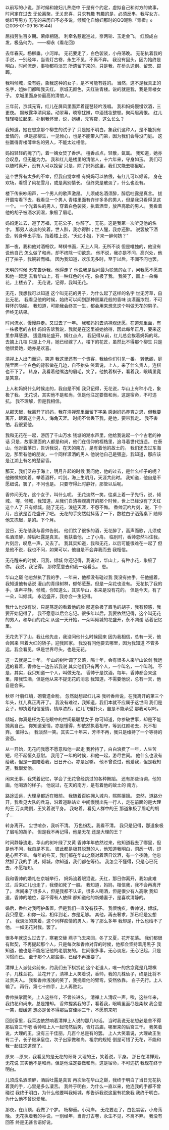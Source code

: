 以前写的小说，那时候和媳妇儿热恋中
于是有个约定，虚拟自己和对方的故事，时间定在过去
无论离聚，无关悲喜，只求有趣
有趣的是，必须反串，我写女方，媳妇写男方
无花的来历自不必多说，倾城化自媳妇那时的QQ昵称『青橙』`o`
(2006-01-09 16:16:44)

屈指劳生百岁期。荣瘁相随。
利牵名惹逡巡过，奈两轮、玉走金飞。
红颜成白发，极品何为。
——柳永《看花回》

去年春天。杨柳垂。小河岸。
无花要走了，白色袈裟，小舟荡晚。
无花执着我的手说，一别经年，当青灯古卷，永生不见，不离不弃。
我没有回头，因为始终是明白，时间流走，事物都将淡忘
所遗留下来的，只是我，在桥头送别、留恋、踯躅。

我叫倾城，没有姓，象我这种的女子，是不可能有姓的。
当然，这不是我真正的名字，姐妹们都叫我夭红。
京城无颜色，夭红驻青楼。说的就是我，我是青楼女子。
京城里面身价最高的清倌人。

三年前，京城元宵，红儿在屏风里面弄着琵琶轻吟浅唱。
我和妈妈慢慢饮酒，三更夜。
飘散露华清风紧。动翠幕，晓寒犹嫩，中酒残妆整顿。聚两眉离恨。
红儿轻轻啜泣起来，扑到我怀里，说，姐姐，元宵夜，这么长么？

我知道，她在想念那个柳生的试子了
只是她不明白，象我们这种人，是不能拥有爱情的，
纵是那柳生，一见倾心，也是不能带入门第，因为我们会辱没门庭。
这些赢得青楼薄幸名的男人，不能太过相信。

妈妈轻轻的掩了门，着一婢女焚了香炉。
檀香点点，轻散，氤氲。
我知道，她亦会叹息，但无能为力。
我和红儿是楼里的清倌人，十六年来，守身如玉。
我们可以随时离开，没有人可以挽留
只是，除了妈妈这里，我们又能去哪里呢。

这个世界有太多的不幸，但我自觉幸福
有妈妈可以依偎，有红儿可以倾诉。
身在欢场，看惯了风花雪月，或是离别情长。
但终究是散淡了，什么也没有。

楼下传来吵闹声，一个男人的歌声激昂。
儿须成名酒须醉，醉后吐露是真言。
拔开窗帘看下去，我看见一个男人
青楼里面有许许多多的男人，但是我只看得见这一个。
一个光着头的男人，穿着白色袈裟，执着酒壶，放声高歌的男人。
我看着他的胡子被酒水润湿，象极了眉毛。

妈妈走过去，道了万福，无花公子，你醉了。
无花。这是我第一次听见他的名字。
那男人淡淡的笑着，世人醉，我亦得醉；世人醒，我亦还醉。
说罢放下酒壶，转身伸出手指，指着楼上说，“夭红小姐，下来一醉何妨？”

那一夜，我和他对酒畅饮，琴棋书画，天上人间，无所不谈
但是唯独的，他没有说他自己
怎么做了和尚，却不摈除一切欲念。
他不说，我亦是不问，高兴处，他打了拍子，我婉转而唱。
因为我知道，欢乐无多时，至于以后，不闻不问也罢。

天明的时候
无花告诉我，他得走了
他说我是世间最为聪慧的女子，问我愿不愿意和他一起走
去看华山上，有一种红色的小花，象极了我。
我笑了，画上一朵梅花，上楼去了。
无花说，记得，我叫无花。

无花，我想我可以知道
这个叫无花的男子，为什么起了这样的名字
世无芳草，自比无花。
我看见他的时候，始终可以闻到那种罂粟花般的香味
淡漠而浓烈，不可释怀的隐喻。
我知道，可能我会终其一生，都会用来想念这个叫做无花的男子。
但终无结果。

时间流水，慢慢静走。又过去了一年。
我和妈妈去清禅观还愿，在道观里面，有一株极老的古树
妈妈告诉我说，我就是在这里被她拾得，因此每年正月，要来这里参拜感恩。
适逢梅花盛开，嫣红点点。
我记得从前，红儿总会挨着妈妈的骂，去摘上几枝
只是上个月，她已经嫁了人，楼下的花匠，虽然比不得那个柳生
只是他很爱她，她亦是欢喜。

清禅上人出门而迎，笑道
我这里还有一个贵客，我给你们引见一番。
转低阁，庭院里面一个白色的背影做在几边，自不抬头
笑着说，上人，来了什么贵人，连棋也不下了。
转身，我看着他嘴边的眉毛，笑了。他执着棋子，看着我，眼睛里竟是笑意。

上人和妈妈什么时候走的，我自是不知
我只记得，无花说，华山上有种小花，象极了我。
无花说，其实他不是和尚，但是他注定要做和尚，这是宿命，不可违抗。
我不理解，但是我相信。

从那天起，我离开了妈妈，我在清禅观里面留下字条
感谢妈妈养育之恩，但我要离开，跟着这个男人，海角天涯。
时间不曾丢下我，是他，要带我走。
我不害怕，我很爱他。

我和无花在一起，游历了千山万水
钱塘的潮水声里，他给我说起一个个古老的神话
只是，故事里面的人都是和尚，他们在信仰的桎梏里，追寻着世代逍遥。
在泰山，他对着落日，告诉我说，在天的南方，是有着他的故土的。
我们还去过东海边，那里有他的朋友，一个同样潇洒的男人
他说他自己是强盗，我知道，那应该是江湖上有名的楚留香。

那天，我们泛舟于海上，明月升起的时候
我问他，他的过去，是什么样子的呢？
他微微的笑着，举着酒杯，吟到，海上生明月，天涯共此时。
我知道，他自是不愿细说，罢了，不问也是。
只要守得此时静好，那管以后呢。

香帅问无花，这个女子，叫什么呢。
无花淡然一笑，往桌上着一子先行，说，倾城。
喔，倾城，我知道，从我们自清禅观离开的那个时候，世上已经没有了夭红这个人了
只有倾城，随了无花，浪迹天涯，不怨不悔。
香帅沉吟片刻，说，下个月，应该是百花盛开了吧。
无花的手突然就抖落了一下，数粒白子洒落桌下
随即他又拣起，是的。下个月。

翌日，无花偕我与香帅告别。
他们饮了很多的酒，无花醉了，高声而歌，儿须成名酒须醉，醉后吐露是真言。
我扶着他，上了小舟。
临别时，香帅忽然叫住我，片刻后，叹息一声，又去了。
我其实知道，我和无花，以后可能很难在一起了
但是他不说，我也不问，如果可以，他自是不会弃我而去
我相信。

无花醒来的时候，问我，倾城
你还记得，我说过，华山上，有种小花，象极了你。
我说，我记得。
那你愿意去和我一起看么。
恩。

华山之巅
他忽然执了我的手，一年来，他都没有碰过我
我没有抽手，任他握着，我知道他有话说
漫山的青绿树林，郁郁葱葱。但是一朵花也没有。
无花执了我的手，语声平静，倾城，你知道么，其实华山，本来是没有花的。
但是今天，有了一朵，叫倾城。
永远盛开，我亦会一生记得。

我什么也没有说，只是笃定的看着他的脸
那道象极了眉毛的胡子，我有预感，我要开始记得了。
我不愿意以后会忘记。很多年以后，我要依然记得，这个叫无花的男人，和华山的花朵
从这一天开始，一朵叫倾城的花盛开，永不凋谢
活着记忆里。

无花先下了山，我让他先走，我没问他什么时候回来
因为我相信，总有一天，他会回来
带着大红的轿子，迎我回家。
我没有问他要去哪里，因为我知道
不管多远，我会看见，纵是世界尽头，也是无花。

这一去就是二十年。
华山的树叶调了又落，隔十年，会有很多人来华山论剑
我远远的看着，香帅在一边告诉我说
其实他们只有两个人，一个叫名，一个叫利。
不是，其实，我只知道一个人，叫做无花。
香帅于是饮酒，每年，香帅都会来这里，陪我饮酒，但是他从来不提无花的消息
我知道，不需要他说，总有一天，他自是会来。

秋尽
叶翦红绡，砌菊遗金粉。
忽然就想起红儿来
我听香帅说，在我离开的第三个年头，红儿真正离开了。
我没有难过，我知道，我们本就不应属于这世间
我们是女子，却执着相信爱情，情厚浓烈，红儿飞蛾扑火，自是不能承受
那我可以吗。

倾城，你真是枉为无花眼中的世间最聪慧女子
你可知道，你参破世事，却是不能抛离自己。
你知道爱情，亦是懂得，却依然执着相守，等到红颜老去，死不相弃。
值得么。
我淡然一笑。其实二十年来，芳华不再，我只是维持了一个等待的姿态。

从一开始，无花问我愿不愿意和他一起走
我矜持了，白白浪费了一年，人生苦短，经不起恒久忍耐。
我用了一年的时候，和他一起，游尽世间。
他什么也没有给我，但是一直陪着我，日日开心。亦是足够。
他不曾说过，他爱我，但是我知道，我很爱他。

闲来无事，我凭着记忆，学会了无花曾经跳过的各种舞蹈。
还有那些诗词，他的画，他喝酒的样子。
他说过，在天的南方，是有着他的故土的
南方。

路途遥远，大理皇都近在眼前。
我随着百姓拥入城内，熙熙攘攘。
忽然，道路分开，我看见大队的兵马，沿着道路站立
中间慢慢出先一行人，走在前面的是大理的王
万众跪倒，王笑着说平身。
我站着，看见人群中的王
那道象极了眉毛的胡子…

转身离开。
尘世喧杂，我听不清。
万色纷乱，我看不清。
我只是记得，那道象极了眉毛的胡子。
但是我不再记得，他是无花
还是大理的王？

时间静静流走，华山的树叶绿了又黄
香帅年年依然过来，他知道我去了哪里，但是他不问，我自是不言。
彼此都是极其聪慧的人，他知道我明白，洞悉一切，却是心照不宣。
每年的冬天，我们都在华山之巅对着落日饮酒，有一个夜晚，他忽然抓了我的手
说，倾城，你知道，我们都在等待。
我怎会不懂得，只是心已死去，不愿相知。

我和香帅的婚礼在京城举行，
妈妈流着眼泪说，夭红，那日你离开，我如此难过，后来红儿也走了，我便如死了一般。
我知道，妈妈，相信我，我不会再离开了。
席间来了很多人，但是我都不认识，很多人喝酒，但是很少有人高歌
我知道，香帅的地位，容不得有人放肆
都知道他的新婚妻子，是喜欢清静的。

婚后，香帅对我呵护备置，但是我们一直没有孩子。
我很愧疚，香帅说，倾城，我只愿意，和你一起，相伴到老，亦是足够。
其他，再去奢求，那已经是妄想了。
我淡淡的笑着，这个同样痴情的男人，等了那么多年
我却是，什么也给不了他。
一如无花对我。罢了。

很多年就这么过去了，寒暑交替
燕子飞去来回，冬了又夏，花开花落。
我们都很有默契，不再提起那个人，只是每次和香帅对弈的时候，他都会坚持着用黑子
我知道，他也是不能忘记他的老朋友的。
世间很多事，无心淡忘，无心记起，只是习惯而已。
至于那个人那些事，已经不再重要了。

清禅上人派徒弟前来，约我们去下棋赏花
这个老道人，唯一的贪念竟是几颗棋子，几株兰花。
兰花开了，清禅上人笑着说，香帅，我的几株仙子，终是比将不过贵夫人。
我和香帅浅浅的笑了，我挽着他的臂弯，安然依靠。
白子先行。上人输了。
再行，第七十四手，上人再败北。

香帅扶掌而笑，上人这些年，不曾长进么。
清禅上人清叹一声，唉，这些年来，我约花和尚来，总是推却。
香帅握紧我的手，看着我，眼睛里面尽是柔软
我会意一笑，缓缓道
想必是舍不得那后宫佳丽三千，不愿前来吧

回到家里，我耳边依然响着清禅上人说的那几句话。
当时我说无花想必是舍不得那后宫三千吧
香帅和上人一起愕然后笑，青灯古庙，哪里来的后宫三千。
我笑着说，大理的王，没有三千佳丽，几百个总是有的罢。
上人大笑着说，大理故王生有二子，长子继承皇位，次子出家做和尚，祖宗的规矩
倒是可惜了无花，不能和我一起住这道观了。

原来....原来，我看见的是无花的哥哥
大理的王，笑着说，平身。
那日在清禅观，无花说
其实他不是和尚，但是他注定要做和尚，这是宿命，不可违抗
我现在终于明白。

儿须成名酒须醉，酒后吐露是真言
再次坐在华山之巅，我终于明白了当日无花执着我的手，心里是多么凄苦。
我终于明白，为什么一直以来，他连我的手都不曾碰过
我终于明白，为什么他要叫我倾城，却告诉我说这里有花象我
我终于明白，为什么他不曾说爱我。

那夜，在山顶，我做了个梦。
杨柳垂。小河岸。
无花要走了，白色袈裟，小舟荡晚。
无花执着我的手说，一别经年，当青灯古卷，永生不见，不离不弃。
我没有回答
终是无甚言语好说。

<!-- ##{"timestamp":1192324955}## -->